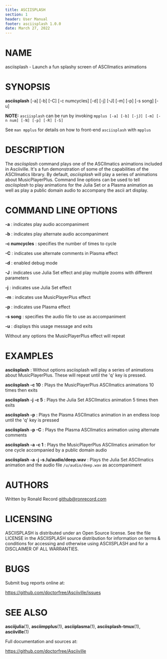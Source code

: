 ```yaml
---
title: ASCIISPLASH
section: 1
header: User Manual
footer: asciisplash 1.0.0
date: March 27, 2022
---
```

# NAME
asciisplash - Launch a fun splashy screen of ASCIImatics animations

# SYNOPSIS
**asciisplash** [-a] [-b] [-C] [-c numcycles] [-d] [-j] [-J] [-m] [-p] [-s song] [-u]

**NOTE:** `asciisplash` can be run by invoking `mpplus [-a] [-b] [-jJ] [-m] [-n num] [-N] [-p] [-R] [-S]`

See `man mpplus` for details on how to front-end `asciisplash` with `mpplus`

# DESCRIPTION
The *asciisplash* command plays one of the ASCIImatics animations included in Asciiville.
It's a fun demonstration of some of the capabilities of the ASCIImatics library. By default,
*asciisplash* will play a series of animations about MusicPlayerPlus. Command line options
can be used to tell *asciisplash* to play animations for the Julia Set or a Plasma animation
as well as play a public domain audio to accompany the ascii art display.

# COMMAND LINE OPTIONS
**-a**
: indicates play audio accompaniment

**-b**
: indicates play alternate audio accompaniment

**-c numcycles**
: specifies the number of times to cycle

**-C**
: indicates use alternate comments in Plasma effect

**-d**
: enabled debug mode

**-J**
: indicates use Julia Set effect and play multiple zooms with different parameters

**-j**
: indicates use Julia Set effect

**-m**
: indicates use MusicPlayerPlus effect

**-p**
: indicates use Plasma effect

**-s song**
: specifies the audio file to use as accompaniment

**-u**
: displays this usage message and exits

Without any options the MusicPlayerPlus effect will repeat

# EXAMPLES
**asciisplash**
: Without options asciisplash will play a series of animations about MusicPlayerPlus. These will repeat until the 'q' key is pressed.

**asciisplash -c 10**
: Plays the MusicPlayerPlus ASCIImatics animations 10 times then exits 

**asciisplash -j -c 5**
: Plays the Julia Set ASCIImatics animation 5 times then exits 

**asciisplash -p**
: Plays the Plasma ASCIImatics animation in an endless loop until the 'q' key is pressed

**asciisplash -p -C**
: Plays the Plasma ASCIImatics animation using alternate comments

**asciisplash -a -c 1**
: Plays the MusicPlayerPlus ASCIImatics animation for one cycle accompanied by a public domain audio

**asciisplash -a -j -s /u/audio/deep.wav**
: Plays the Julia Set ASCIImatics animation and the audio file `/u/audio/deep.wav` as accompaniment

# AUTHORS
Written by Ronald Record github@ronrecord.com

# LICENSING
ASCIISPLASH is distributed under an Open Source license.
See the file LICENSE in the ASCIISPLASH source distribution
for information on terms &amp; conditions for accessing and
otherwise using ASCIISPLASH and for a DISCLAIMER OF ALL WARRANTIES.

# BUGS
Submit bug reports online at:

https://github.com/doctorfree/Asciiville/issues

# SEE ALSO
**asciijulia**(1), **asciimpplus**(1), **asciiplasma**(1), **asciisplash-tmux**(1), **asciiville**(1)

Full documentation and sources at:

https://github.com/doctorfree/Asciiville

